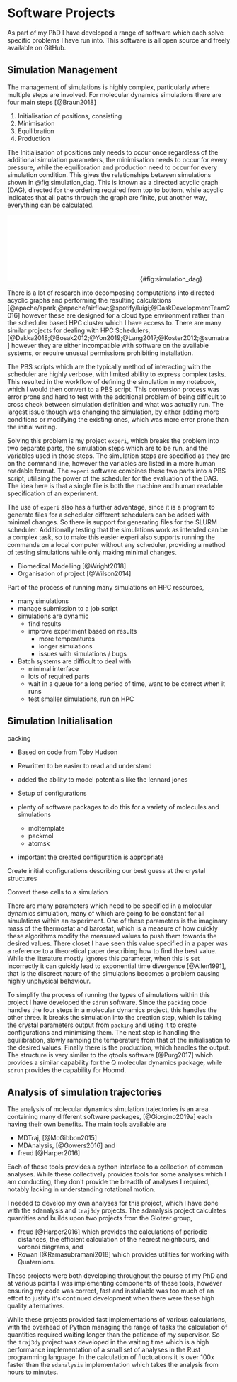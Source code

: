 # Software Projects

As part of my PhD I have developed a range of software
which each solve specific problems I have run into.
This software is all open source and freely available on GitHub.

## Simulation Management

The management of simulations is highly complex,
particularly where multiple steps are involved.
For molecular dynamics simulations
there are four main steps [@Braun2018]

1. Initialisation of positions, consisting
2. Minimisation
3. Equilibration
4. Production

The Initialisation of positions only needs to occur once
regardless of the additional simulation parameters,
the minimisation needs to occur for every pressure,
while the equilibration and production
need to occur for every simulation condition.
This gives the relationships between simulations
shown in @fig:simulation_dag.
This is known as a directed acyclic graph (DAG),
directed for the ordering required from top to bottom,
while acyclic indicates that all paths through the graph are finite,
put another way, everything can be calculated.

![Drawing the dependencies of each simulation, starting at initialisation we get a tree
of nodes.](08_Appendix/figures/simulation.pdf){#fig:simulation_dag}

There is a lot of research into decomposing computations
into directed acyclic graphs
and performing the resulting calculations [@apache/spark;@apache/airflow;@spotify/luigi;@DaskDevelopmentTeam2016]
however these are designed for a cloud type environment
rather than the scheduler based HPC cluster which I have access to.
There are many similar projects
for dealing with HPC Schedulers, [@Dakka2018;@Bosak2012;@Yon2019;@Lang2017;@Koster2012;@sumatra]
however they are either incompatible with software on the available systems,
or require unusual permissions prohibiting installation.

The PBS scripts which are the typically method of
interacting with the scheduler are highly verbose,
with limited ability to express complex tasks.
This resulted in the workflow of
defining the simulation in my notebook,
which I would then convert to a PBS script.
This conversion process was error prone and hard to test
with the additional problem of being difficult to
cross check between simulation definition and
what was actually run.
The largest issue though was changing the simulation,
by either adding more conditions
or modifying the existing ones,
which was more error prone than the initial writing.

Solving this problem is my project `experi`,
which breaks the problem into two separate parts,
the simulation steps which are to be run,
and the variables used in those steps.
The simulation steps are specified as they are on the command line,
however the variables are listed in a more human readable format.
The `experi` software combines these two parts into a PBS script,
utilising the power of the scheduler for the evaluation of the DAG.
The idea here is that a single file is
both the machine and human readable specification of an experiment.

The use of `experi` also has a further advantage,
since it is a program to generate files for a scheduler
different schedulers can be added with minimal changes.
So there is support for generating files for the SLURM scheduler.
Additionally testing that the simulations work as intended
can be a complex task,
so to make this easier experi also supports running the commands
on a local computer without any scheduler,
providing a method of testing simulations while only making minimal changes.

- Biomedical Modelling [@Wright2018]
- Organisation of project [@Wilson2014]

Part of the process of running many simulations on HPC resources,

- many simulations
- manage submission to a job script
- simulations are dynamic
    - find results
    - improve experiment based on results
        - more temperatures
        - longer simulations
        - issues with simulations / bugs
- Batch systems are difficult to deal with
    - minimal interface
    - lots of required parts
    - wait in a queue for a long period of time, want to be correct when it runs
    - test smaller simulations, run on HPC

## Simulation Initialisation

packing

- Based on code from Toby Hudson
- Rewritten to be easier to read and understand
- added the ability to model potentials like the lennard jones

- Setup of configurations
- plenty of software packages to do this for a variety of molecules and
  simulations
    - moltemplate
    - packmol
    - atomsk
- important the created configuration is appropriate

Create initial configurations describing our best guess at the crystal structures

Convert these cells to a simulation

There are many parameters which need to be specified
in a molecular dynamics simulation,
many of which are going to be constant for all simulations within an experiment.
One of these parameters is the imaginary mass of the thermostat and barostat,
which is a measure of how quickly these algorithms
modify the measured values to push them towards the desired values.
There closet I have seen this value specified in a paper
was a reference to a theoretical paper describing how to find the best value.
While the literature mostly ignores this parameter,
when this is set incorrectly it can quickly lead to
exponential time divergence [@Allen1991],
that is the discreet nature of the simulations becomes a problem
causing highly unphysical behaviour.

To simplify the process
of running the types of simulations within this project
I have developed the `sdrun` software.
Since the `packing` code handles the four steps
in a molecular dynamics project,
this handles the other three.
It breaks the simulation into the creation step,
which is taking the crystal parameters output from `packing`
and using it to create configurations and minimising them.
The next step is handling the equilibration,
slowly ramping the temperature from that of the initialisation
to the desired values.
Finally there is the production,
which handles the output.
The structure is very similar to the qtools software [@Purg2017]
which provides a similar capability for the Q molecular dynamics package,
while `sdrun` provides the capability for Hoomd.

## Analysis of simulation trajectories

The analysis of molecular dynamics simulation trajectories
is an area containing many different software packages, [@Giorgino2019a]
each having their own benefits.
The main tools available are

- MDTraj, [@McGibbon2015]
- MDAnalysis, [@Gowers2016] and
- freud [@Harper2016]

Each of these tools provides a python interface
to a collection of common analyses.
While these collectively provides tools
for some analyses which I am conducting,
they don't provide the breadth of analyses I required,
notably lacking in understanding rotational motion.

I needed to develop my own analyses for this project,
which I have done with the sdanalysis and `traj3dy` projects.
The sdanalysis project calculates quantities
and builds upon two projects from the Glotzer group,

- freud [@Harper2016] which provides the calculations of periodic distances,
  the efficient calculation of the nearest neighbours, and
  voronoi diagrams, and
- Rowan [@Ramasubramani2018] which provides utilities for working with Quaternions.

These projects were both developing throughout the course of my PhD
and at various points I was implementing components of these tools,
however ensuring my code was correct, fast and installable
was too much of an effort to justify it's continued development
when there were these high quality alternatives.

While these projects provided fast implementations of various calculations,
with the overhead of Python managing the range of tasks
the calculation of quantities required waiting
longer than the patience of my supervisor.
So the `traj3dy` project was developed in the waiting time
which is a high performance implementation
of a small set of analyses in the Rust programming language.
In the calculation of fluctuations
it is over 100x faster than the `sdanalysis` implementation
which takes the analysis from hours to minutes.
